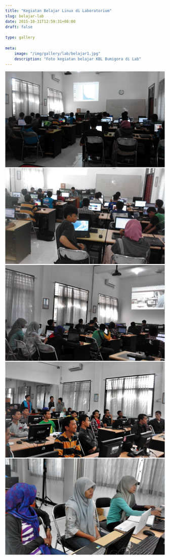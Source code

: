 ```yaml
---
title: "Kegiatan Belajar Linux di Laboratorium"
slug: belajar-lab
date: 2015-10-31T12:59:31+08:00
draft: false

type: gallery

meta:
    image: "/img/gallery/lab/belajar1.jpg"
    description: "Foto kegiatan belajar KBL Bumigora di Lab"
---
```


<!-- Tambahkan Gallery Foto di sini 

Contoh kode:

![Workshop KBL](/img/gallery/workshop-kbl.jpg)

![Seminar KBL](http://stmikbumigora.ac.id/img/gallery/workshop-kbl.jpg)

Contoh yang lain bisa diliha di gallery yang sudah terbit

-->

![Belajar Linux](/img/gallery/lab/belajar1.jpg)
![Belajar Linux](/img/gallery/lab/belajar3.jpg)
![Belajar Linux](/img/gallery/lab/belajar4.jpg)
![Belajar Linux](/img/gallery/lab/belajar5.jpg)
![Belajar Linux](/img/gallery/lab/belajar6.jpg)